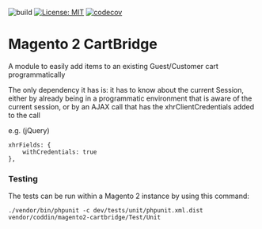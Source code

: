 ![build](https://github.com/coddin-web/magento2-cartbridge/actions/workflows/main.yml/badge.svg?event=push)
[![License: MIT](https://img.shields.io/badge/License-MIT-yellow.svg)](https://opensource.org/licenses/MIT)
[![codecov](https://codecov.io/gh/coddin-web/magento2-cartbridge/branch/main/graph/badge.svg?token=M03T8HVKNW)](https://codecov.io/gh/coddin-web/magento2-cartbridge)

# Magento 2 CartBridge
A module to easily add items to an existing Guest/Customer cart programmatically

The only dependency it has is: it has to know about the current Session, either by already being in a programmatic environment that is aware of the current session, or by an AJAX call that has the xhrClientCredentials added to the call

e.g. (jQuery)
```
xhrFields: {
    withCredentials: true
},
```

### Testing

The tests can be run within a Magento 2 instance by using this command:

```
./vendor/bin/phpunit -c dev/tests/unit/phpunit.xml.dist vendor/coddin/magento2-cartbridge/Test/Unit
```
